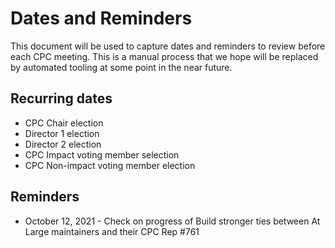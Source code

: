 # Dates and Reminders

This document will be used to capture dates and reminders to review before each CPC meeting. This is a manual process that we hope will be replaced by automated tooling at some point in the near future.

## Recurring dates

- CPC Chair election
- Director 1 election
- Director 2 election
- CPC Impact voting member selection
- CPC Non-impact voting member election


## Reminders

- October 12, 2021 - Check on progress of Build stronger ties between At Large maintainers and their CPC Rep #761








